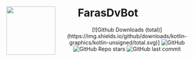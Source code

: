 <h1 style="margin-right: 100px;" align="center"> <img src="https://user-images.githubusercontent.com/93007857/212833886-58ce3c54-16c2-46fe-aeef-ec6be4446cba.png"
  width="128"
  height="128"
  style="float:left;">
  FarasDvBot
</h1>
<p align="center">
  [![Github Downloads (total)](https://img.shields.io/github/downloads/kotlin-graphics/kotlin-unsigned/total.svg)]
  <img alt="GitHub" src="https://img.shields.io/github/license/kalanakt/All-Url-Uploader?logo=adguard&logoColor=390099&style=social">
  <img alt="GitHub Repo stars" src="https://img.shields.io/github/stars/kalanakt/All-Url-Uploader?color=90e0ef&logoColor=ff4d6d&style=social">
  <img alt="GitHub last commit" src="https://img.shields.io/github/last-commit/kalanakt/All-Url-Uploader?logo=electron&logoColor=89fc00&style=social">
</p>
